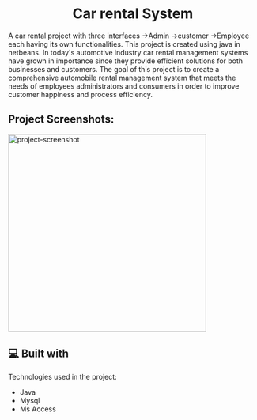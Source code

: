 <h1 align="center" id="title">Car rental System</h1>

<p id="description">A car rental project with three interfaces -&gt;Admin -&gt;customer -&gt;Employee each having its own functionalities. This project is created using java in netbeans. In today's automotive industry car rental management systems have grown in importance since they provide efficient solutions for both businesses and customers. The goal of this project is to create a comprehensive automobile rental management system that meets the needs of employees administrators and consumers in order to improve customer happiness and process efficiency.</p>

<h2>Project Screenshots:</h2>

<img src="" alt="project-screenshot" width="400" height="400/">
  
<h2>💻 Built with</h2>

Technologies used in the project:

*   Java
*   Mysql
*   Ms Access
